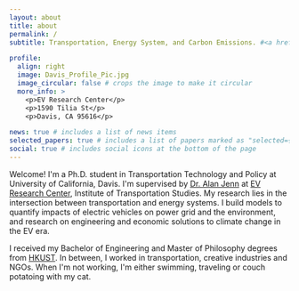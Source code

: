 ```yaml
---
layout: about
title: about
permalink: /
subtitle: Transportation, Energy System, and Carbon Emissions. #<a href='#'>Institute of Transportation Studies, UC Davis</a>.

profile:
  align: right
  image: Davis_Profile_Pic.jpg
  image_circular: false # crops the image to make it circular
  more_info: >
    <p>EV Research Center</p>
    <p>1590 Tilia St</p>
    <p>Davis, CA 95616</p>

news: true # includes a list of news items
selected_papers: true # includes a list of papers marked as "selected={true}"
social: true # includes social icons at the bottom of the page
---
```


Welcome! I'm a Ph.D. student in Transportation Technology and Policy at University of California, Davis. I'm  supervised by [Dr. Alan Jenn](https://www.alanjenn.com/) at [EV Research Center](https://ev.ucdavis.edu/), Institute of Transportation Studies. My research lies in the intersection between transportation and energy systems. I build models to quantify impacts of electric vehicles on power grid and the environment, and research on engineering and economic solutions to climate change in the EV era.

I received my Bachelor of Engineering and Master of Philosophy degrees from [HKUST](https://hkust.edu.hk/). In between, I worked in transportation, creative industries and NGOs. When I'm not working, I'm either swimming, traveling or couch potatoing with my cat.